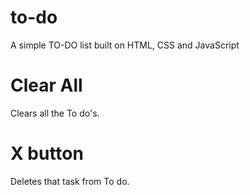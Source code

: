 # to-do
A simple TO-DO list built on HTML, CSS and JavaScript

# Clear All 
Clears all the To do's.

# X button
Deletes that task from To do.
